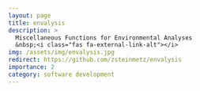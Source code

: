 ```yaml
---
layout: page
title: envalysis
description: >
  Miscellaneous Functions for Environmental Analyses
  &nbsp;<i class="fas fa-external-link-alt"></i>
img: /assets/img/envalysis.jpg
redirect: https://github.com/zsteinmetz/envalysis
importance: 2
category: software development
---
```


